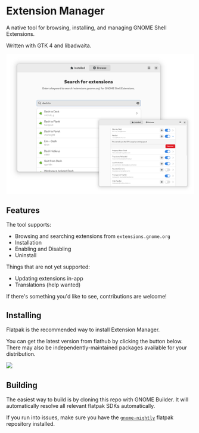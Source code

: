 # Extension Manager
A native tool for browsing, installing, and managing GNOME Shell Extensions.

Written with GTK 4 and libadwaita.

![Screenshot of the main GUI](data/screenshot-combined.png)

## Features
The tool supports:
 - Browsing and searching extensions from `extensions.gnome.org`
 - Installation
 - Enabling and Disabling
 - Uninstall
 
Things that are not yet supported:
 - Updating extensions in-app
 - Translations (help wanted)

If there's something you'd like to see, contributions are welcome!

## Installing
Flatpak is the recommended way to install Extension Manager. 

You can get the latest version from flathub by clicking the button below. There
may also be independently-maintained packages available for your distribution.

<a href="https://flathub.org/apps/details/com.mattjakeman.ExtensionManager">
<img src="https://flathub.org/assets/badges/flathub-badge-i-en.png" width="190px" />
</a>

## Building
The easiest way to build is by cloning this repo with GNOME Builder. It
will automatically resolve all relevant flatpak SDKs automatically.

If you run into issues, make sure you have the [`gnome-nightly`](https://wiki.gnome.org/Apps/Nightly)
flatpak repository installed.
